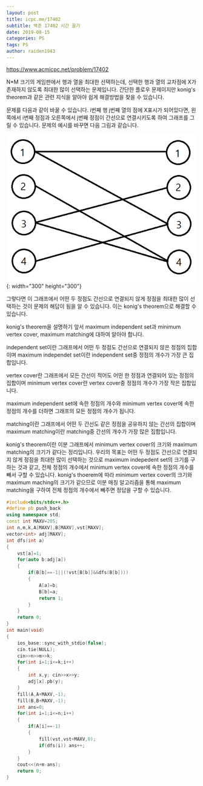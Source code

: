 ```yaml
---
layout: post
title: icpc.me/17402
subtitle: 백준 17402 시간 끌기
date: 2019-08-15
categories: PS
tags: PS
author: raiden1943
---
```


<https://www.acmicpc.net/problem/17402>

N*M 크기의 게임판에서 행과 열을 최대한 선택하는데, 선택한 행과 열의 교차점에 X가 존재하지 않도록 최대한 많이 선택하는 문제입니다. 간단한 플로우 문제이지만 konig's theorem과 같은 관련 지식을 알아야 쉽게 해결방법을 찾을 수 있습니다.

문제를 다음과 같이 바꿀 수 있습니다. i번째 행 j번째 열의 점에 X표시가 되어있다면, 왼쪽에서 i번째 정점과 오른쪽에서 j번째 정점이 간선으로 연결시키도록 하여 그래프를 그릴 수 있습니다. 문제의 예시를 바꾸면 다음 그림과 같습니다.

![그래프](/img/2019-08-15-icpc17402-1.png){: width="300" height="300"}

그렇다면 이 그래프에서 어떤 두 정점도 간선으로 연결되지 않게 정점을 최대한 많이 선택하는 것이 문제의 해답이 됨을 알 수 있습니다. 이는 konig's theorem으로 해결할 수 있습니다.

konig's theorem을 설명하기 앞서 maximum independent set과 minimum vertex cover, maximum matching에 대하여 알아야 합니다.

independent set이란 그래프에서 어떤 두 정점도 간선으로 연결되지 않은 정점의 집합이며 maximum independet set이란 independent set중 정점의 개수가 가장 큰 집합입니다.

vertex cover란 그래프에서 모든 간선이 적어도 어떤 한 정점과 연결되어 있는 정점의 집합이며 minimum vertex cover란 vertex cover중 정점의 개수가 가장 작은 집합입니다.

maximum independent set에 속한 정점의 개수와 minimum vertex cover에 속한 정점의 개수를 더하면 그래프의 모든 정점의 개수가 됩니다.

matching이란 그래프에서 어떤 두 간선도 같은 정점을 공유하지 않는 간선의 집합이며 maximum matching이란 matching중 간선의 개수가 가장 많은 집합입니다.

konig's theorem이란 이분 그래프에서 minimum vertex cover의 크기와 maximum matching의 크기가 같다는 정리입니다. 우리의 목표는 어떤 두 정점도 간선으로 연결되지 않게 정점을 최대한 많이 선택하는 것으로 maximum indepedent set의 크기를 구하는 것과 같고, 전체 정점의 개수에서 minimum vertex cover에 속한 정점의 개수를 빼서 구할 수 있습니다. konig's thoerem에 따라 minimum vertex cover의 크기와 maximum maching의 크기가 같으므로 이분 매칭 알고리즘을 통해 maximum matching을 구하여 전체 정점의 개수에서 빼주면 정답을 구할 수 있습니다.


```cpp
#include<bits/stdc++.h>
#define pb push_back
using namespace std;
const int MAXV=205;
int n,m,k,A[MAXV],B[MAXV],vst[MAXV];
vector<int> adj[MAXV];
int dfs(int a)
{
	vst[a]=1;
	for(auto b:adj[a])
	{
		if(B[b]==-1||(!vst[B[b]]&&dfs(B[b])))
		{
			A[a]=b;
			B[b]=a;
			return 1;
		}
	}
	return 0;
}
int main(void)
{
	ios_base::sync_with_stdio(false);
	cin.tie(NULL);
	cin>>n>>m>>k;
	for(int i=1;i<=k;i++)
	{
		int x,y; cin>>x>>y;
		adj[x].pb(y);
	}
	fill(A,A+MAXV,-1);
	fill(B,B+MAXV,-1);
	int ans=0;
	for(int i=1;i<=n;i++)
	{
		if(A[i]==-1)
		{
			fill(vst,vst+MAXV,0);
			if(dfs(i)) ans++;
		}
	}
	cout<<(n+m-ans);
	return 0;
}
```
